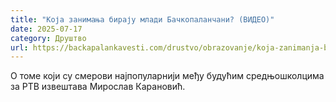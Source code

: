 ```yaml
---
title: "Која занимања бирају млади Бачкопаланчани? (ВИДЕО)"
date: 2025-07-17
category: Друштво
url: https://backapalankavesti.com/drustvo/obrazovanje/koja-zanimanja-biraju-mladi-backopalancani-video/
---
```


О томе који су смерови најпопуларнији међу будућим средњошколцима за РТВ извештава Мирослав Карановић.
